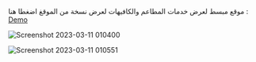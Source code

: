 موقع مبسط لعرض خدمات المطاعم والكافيهات 
لعرض نسخة من الموقغ اضغطا هنا : <a href="#">Demo</a>



![Screenshot 2023-03-11 010400](https://user-images.githubusercontent.com/127425170/224507941-94c41868-8518-4c11-8aad-a202bd99a037.png)




![Screenshot 2023-03-11 010551](https://user-images.githubusercontent.com/127425170/224507994-23d43d98-9bf2-4f78-8b49-8d60cfa405d2.png)



